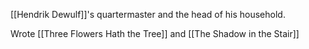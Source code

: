 [[Hendrik Dewulf]]'s quartermaster and the head of his household.

Wrote [[Three Flowers Hath the Tree]] and [[The Shadow in the Stair]]